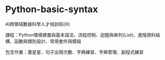 # Python-basic-syntax
AI跨領域數據科學人才培訓班(III)

課程：Python環境建置與基本語法、流程控制、迴圈與串列(List)、進階資料結構、函數與類別設計、常用套件與模組

包含作業：畫星星、句子出現次數、字典練習、字典管理、副程式練習
